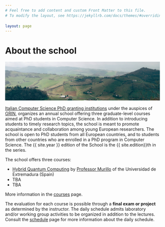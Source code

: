 ```yaml
---
# Feel free to add content and custom Front Matter to this file.
# To modify the layout, see https://jekyllrb.com/docs/themes/#overriding-theme-defaults

layout: page
---
```


# About the school

![A view from Bertinoro](assets/img/slider1.png)

[Italian Computer Science PhD granting institutions](http://www.disi.unige.it/dottorato/coordinamento/) under the auspices of [GRIN](http://www.grin-informatica.it/), organizes an annual school offering three graduate-level courses aimed at PhD students in Computer Science.
In addition to introducing students to timely research topics, the school is meant to promote acquaintance and collaboration among young European researchers.
The school is open to PhD students from all European countries, and to students from other countries who are enrolled in a PhD program in Computer Science.
The {{ site.year }} edition of the School is the {{ site.edition}}th in the series.

The school offers three courses:

* [Hybrid Quantum Computing](courses#hybrid-quantum-computing) by [Professor Murillo](people/murillo/) of the Universidad de Extremadura (Spain)
* TBA
* TBA

More information in the [courses](courses) page.

The evaluation for each course is possible through a **final exam or project** as determined by the instructor.
The daily schedule admits laboratory and/or working group activities to be organized in addition to the lectures.
Consult the [schedule](schedule) page for more information about the daily schedule.
